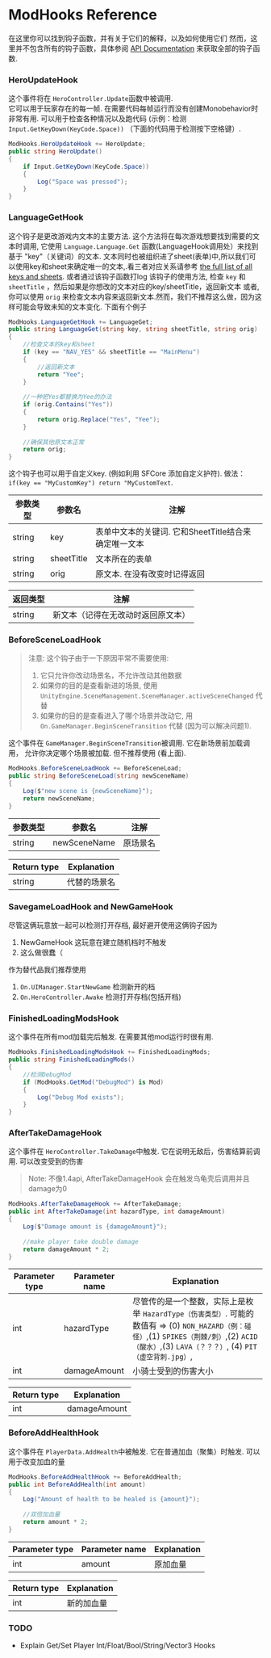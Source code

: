 # ModHooks Reference
在这里你可以找到钩子函数，并有关于它们的解释，以及如何使用它们
然而，这里并不包含所有的钩子函数，具体参阅
[API Documentation](https://hk-modding.github.io/api/api/Modding.ModHooks.html#events) 来获取全部的钩子函数.

### HeroUpdateHook
这个事件将在 `HeroController.Update`函数中被调用.  
它可以用于玩家存在的每一帧.
在需要代码每帧运行而没有创建Monobehavior时非常有用.
可以用于检查各种情况以及跑代码 (示例：检测 `Input.GetKeyDown(KeyCode.Space))` （下面的代码用于检测按下空格键）.
```cs
ModHooks.HeroUpdateHook += HeroUpdate;
public string HeroUpdate()
{
    if Input.GetKeyDown(KeyCode.Space))
    {
        Log("Space was pressed");
    }
}
```

### LanguageGetHook
这个钩子是更改游戏内文本的主要方法. 这个方法将在每次游戏想要找到需要的文本时调用, 
它使用 `Language.Language.Get` 函数(LanguageHook调用处）来找到基于 "key"（关键词）的文本. 文本同时也被组织进了sheet(表单)中,所以我们可以使用key和sheet来确定唯一的文本,.看三者对应关系请参考 
[the full list of all keys and sheets](https://docs.google.com/spreadsheets/d/1_sQ5ygsrN42toz3VnKy-8v6bwrh0UoaV/edit?usp=sharing&ouid=105022867698529839659&rtpof=true&sd=true). 或者通过该钩子函数打log
该钩子的使用方法, 检查 `key` 和 `sheetTitle` ，然后如果是你想改的文本对应的key/sheetTitle，返回新文本
或者, 你可以使用 `orig` 来检查文本内容来返回新文本.然而，我们不推荐这么做，因为这样可能会导致未知的文本变化.
下面有个例子
```cs
ModHooks.LanguageGetHook += LanguageGet;
public string LanguageGet(string key, string sheetTitle, string orig)
{
    //检查文本的key和sheet
    if (key == "NAV_YES" && sheetTitle == "MainMenu")
    {
        //返回新文本 
        return "Yee";
    }
    
    //一种把Yes都替换为Yee的办法
    if (orig.Contains("Yes"))
    {
        return orig.Replace("Yes", "Yee");
    }
    
    //确保其他原文本正常
    return orig;
}
```

这个钩子也可以用于自定义key. (例如利用 SFCore 添加自定义护符). 做法：
 `if(key == "MyCustomKey") return "MyCustomText`.

| 参数类型        | 参数名          |注解                                                                                                                                   |
|----------------|----------------|---------------------------------------------------------------------------------------------------------------------------------------|
| string         | key            | 表单中文本的关键词. 它和SheetTitle结合来确定唯一文本                                                                                     |
| string         | sheetTitle     | 文本所在的表单                                                                                                                         |
| string         | orig           | 原文本. 在没有改变时记得返回                                                                                                            |

| 返回类型     | 注解                                                                          |
|-------------|-------------------------------------------------------------------------------|
| string      |  新文本（记得在无改动时返回原文本）                                              |

### BeforeSceneLoadHook
> 注意: 这个钩子由于一下原因平常不需要使用:
> 1. 它只允许你改动场景名，不允许改动其他数据 
> 2. 如果你的目的是查看新进的场景, 使用 `UnityEngine.SceneManagement.SceneManager.activeSceneChanged` 代替
> 3. 如果你的目的是查看进入了哪个场景并改动它, 用 `On.GameManager.BeginSceneTransition` 代替 (因为可以解决问题1). 

这个事件在 `GameManager.BeginSceneTransition`被调用. 它在新场景前加载调用， 允许你决定哪个场景被加载. 但不推荐使用 (看上面).
```cs
ModHooks.BeforeSceneLoadHook += BeforeSceneLoad;
public string BeforeSceneLoad(string newSceneName)
{
    Log($"new scene is {newSceneName}");
    return newSceneName;
}
```
| 参数类型 | 参数名 | 注解                                                   |
|----------------|----------------|----------------------------------------|
| string         | newSceneName   | 原场景名 |

| Return type | Explanation                                     |
|-------------|-------------------------------------------------|
| string      | 代替的场景名                                     |

### SavegameLoadHook and NewGameHook
尽管这俩玩意放一起可以检测打开存档, 最好避开使用这俩钩子因为
1. NewGameHook 这玩意在建立随机档时不触发
2. 这么做很蠢（

作为替代品我们推荐使用
1. `On.UIManager.StartNewGame` 检测新开的档
2. `On.HeroController.Awake` 检测打开存档(包括开档)

### FinishedLoadingModsHook
这个事件在所有mod加载完后触发. 在需要其他mod运行时很有用.
```cs
ModHooks.FinishedLoadingModsHook += FinishedLoadingMods;
public string FinishedLoadingMods()
{
    //检测DebugMod
    if (ModHooks.GetMod("DebugMod") is Mod)
    {
        Log("Debug Mod exists");
    }
}
```

### AfterTakeDamageHook
这个事件在 `HeroController.TakeDamage`中触发. 它在说明无敌后，伤害结算前调用. 可以改变受到的伤害
> Note: 不像1.4api, AfterTakeDamageHook 会在触发乌龟壳后调用并且damage为0
```cs
ModHooks.AfterTakeDamageHook += AfterTakeDamage;
public int AfterTakeDamage(int hazardType, int damageAmount)
{
    Log($"Damage amount is {damageAmount}");
    
    //make player take double damage
    return damageAmount * 2;
}
```
| Parameter type | Parameter name | Explanation                                                                                                                                                                      |
|----------------|----------------|----------------------------------------------------------------------------------------------------------------------------------------------------------------------------------|
| int            | hazardType     | 尽管传的是一个整数，实际上是枚举 `HazardType（伤害类型）`. 可能的数值有 => (0) `NON_HAZARD（例：碰怪）`,(1) `SPIKES（荆棘/刺）`,(2) `ACID（酸水）`,(3) `LAVA（？？？）`, (4) `PIT（虚空背刺.jpg）`, |
| int            | damageAmount   | 小骑士受到的伤害大小                                                                   |

| Return type | Explanation                                         |
|-------------|-----------------------------------------------------|
| int         | damageAmount |


### BeforeAddHealthHook
这个事件在 `PlayerData.AddHealth`中被触发. 它在普通加血（聚集）时触发. 可以用于改变加血的量
```cs
ModHooks.BeforeAddHealthHook += BeforeAddHealth;
public int BeforeAddHealth(int amount)
{
    Log("Amount of health to be healed is {amount}");
    
    //双倍加血量
    return amount * 2;
}
```
| Parameter type | Parameter name | Explanation                                           |
|----------------|----------------|-------------------------------------------------------|
| int            | amount         | 原加血量                                               |

| Return type | Explanation                                             |
|-------------|---------------------------------------------------------|
| int         | 新的加血量                                               |

### TODO
- Explain Get/Set Player Int/Float/Bool/String/Vector3 Hooks